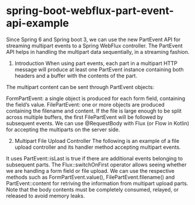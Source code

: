 # spring-boot-webflux-part-event-api-example

Since Spring 6 and Spring boot 3, we can use the new PartEvent API for streaming multipart events to a Spring WebFlux
controller. The PartEvent API helps in handling the multipart data sequentially, in a streaming fashion.

1. Introduction
   When using part events, each part in a multipart HTTP message will produce at least one PartEvent instance containing
   both headers and a buffer with the contents of the part.

The multipart content can be sent through PartEvent objects:

FormPartEvent: a single object is produced for each form field, containing the field’s value.
FilePartEvent: one or more objects are produced containing the filename and content. If the file is large enough to be
split across multiple buffers, the first FilePartEvent will be followed by subsequent events.
We can use @RequestBody with Flux (or Flow in Kotlin) for accepting the multiparts on the server side.

2. Multipart File Upload Controller
   The following is an example of a file upload controller and its handler method accepting multipart events.

It uses PartEvent::isLast is true if there are additional events belonging to subsequent parts.
The Flux::switchOnFirst operator allows seeing whether we are handling a form field or file upload.
We can use the respective methods such as FormPartEvent.value(), FilePartEvent.filename() and PartEvent::content for
retriving the information from multipart upload parts.
Note that the body contents must be completely consumed, relayed, or released to avoid memory leaks.
